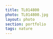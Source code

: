 ```yaml
--- 
title: TL014800 
photo: TL014800.jpg 
layout: photo 
section: portfolio 
tags: nature 
---  
```

  

